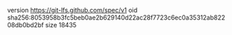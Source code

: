 version https://git-lfs.github.com/spec/v1
oid sha256:8053958b3fc5beb0ae2b629140d22ac28f7723c6ec0a35312ab82208db0bd2bf
size 18435
